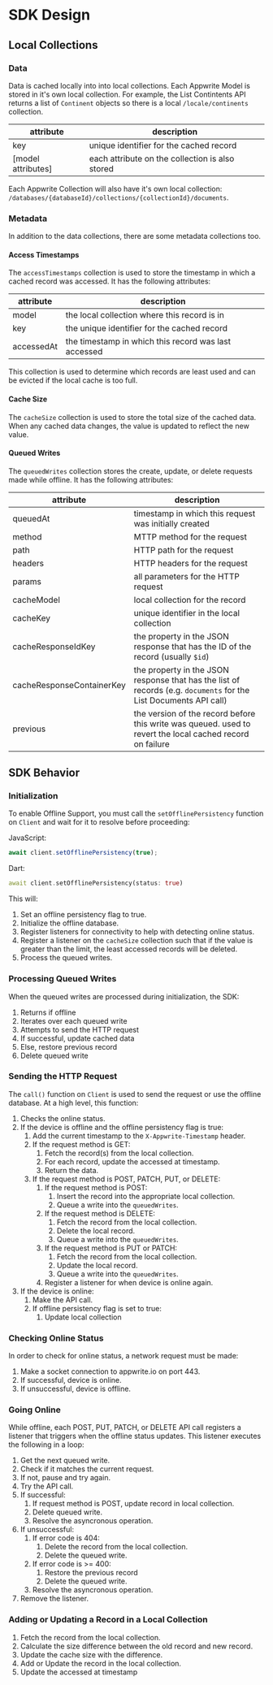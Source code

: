 # SDK Design

## Local Collections

### Data

Data is cached locally into into local collections. Each Appwrite Model is stored in it's own local collection. For example, the List Contintents API returns a list of `Continent` objects so there is a local `/locale/continents` collection.

| attribute          | description                                     |
| ------------------ | ----------------------------------------------- |
| key                | unique identifier for the cached record         |
| [model attributes] | each attribute on the collection is also stored |

Each Appwrite Collection will also have it's own local collection: `/databases/{databaseId}/collections/{collectionId}/documents`.

### Metadata

In addition to the data collections, there are some metadata collections too.

#### Access Timestamps

The `accessTimestamps` collection is used to store the timestamp in which a cached record was accessed. It has the following attributes:

| attribute  | description                                          |
| ---------- | ---------------------------------------------------- |
| model      | the local collection where this record is in         |
| key        | the unique identifier for the cached record          |
| accessedAt | the timestamp in which this record was last accessed |

This collection is used to determine which records are least used and can be evicted if the local cache is too full.

#### Cache Size

The `cacheSize` collection is used to store the total size of the cached data. When any cached data changes, the value is updated to reflect the new value.

#### Queued Writes

The `queuedWrites` collection stores the create, update, or delete requests made while offline. It has the following attributes:

| attribute                 | description                                                                                                       |
| ------------------------- | ----------------------------------------------------------------------------------------------------------------- |
| queuedAt                  | timestamp in which this request was initially created                                                             |
| method                    | MTTP method for the request                                                                                       |
| path                      | HTTP path for the request                                                                                         |
| headers                   | HTTP headers for the request                                                                                      |
| params                    | all parameters for the HTTP request                                                                               |
| cacheModel                | local collection for the record                                                                                   |
| cacheKey                  | unique identifier in the local collection                                                                         |
| cacheResponseIdKey        | the property in the JSON response that has the ID of the record (usually `$id`)                                   |
| cacheResponseContainerKey | the property in the JSON response that has the list of records (e.g. `documents` for the List Documents API call) |
| previous                  | the version of the record before this write was queued. used to revert the local cached record on failure         |

## SDK Behavior

### Initialization

To enable Offline Support, you must call the `setOfflinePersistency` function on `Client` and wait for it to resolve before proceeding:

JavaScript:

```javascript
await client.setOfflinePersistency(true);
```

Dart:

```dart
await client.setOfflinePersistency(status: true)
```

This will:

1. Set an offline persistency flag to true.
1. Initialize the offline database.
1. Register listeners for connectivity to help with detecting online status.
1. Register a listener on the `cacheSize` collection such that if the value is greater than the limit, the least accessed records will be deleted.
1. Process the queued writes.

### Processing Queued Writes

When the queued writes are processed during initialization, the SDK:

1. Returns if offline
1. Iterates over each queued write
1. Attempts to send the HTTP request
1. If successful, update cached data
1. Else, restore previous record
1. Delete queued write

### Sending the HTTP Request

The `call()` function on `Client` is used to send the request or use the offline database. At a high level, this function:

1. Checks the online status.
1. If the device is offline and the offline persistency flag is true:
   1. Add the current timestamp to the `X-Appwrite-Timestamp` header.
   1. If the request method is GET:
      1. Fetch the record(s) from the local collection.
      1. For each record, update the accessed at timestamp.
      1. Return the data.
   1. If the request method is POST, PATCH, PUT, or DELETE:
      1. If the request method is POST:
         1. Insert the record into the appropriate local collection.
         1. Queue a write into the `queuedWrites`.
      1. If the request method is DELETE:
         1. Fetch the record from the local collection.
         1. Delete the local record.
         1. Queue a write into the `queuedWrites`.
      1. If the request method is PUT or PATCH:
         1. Fetch the record from the local collection.
         1. Update the local record.
         1. Queue a write into the `queuedWrites`.
      1. Register a listener for when device is online again.
1. If the device is online:
   1. Make the API call.
   1. If offline persistency flag is set to true:
      1. Update local collection

### Checking Online Status

In order to check for online status, a network request must be made:

1. Make a socket connection to appwrite.io on port 443.
1. If successful, device is online.
1. If unsuccessful, device is offline.

### Going Online

While offline, each POST, PUT, PATCH, or DELETE API call registers a listener that triggers when the offline status updates. This listener executes the following in a loop:

1. Get the next queued write.
1. Check if it matches the current request.
1. If not, pause and try again.
1. Try the API call.
1. If successful:
   1. If request method is POST, update record in local collection.
   1. Delete queued write.
   1. Resolve the asyncronous operation.
1. If unsuccessful:
   1. If error code is 404:
      1. Delete the record from the local collection.
      1. Delete the queued write.
   1. If error code is >= 400:
      1. Restore the previous record
      1. Delete the queued write.
   1. Resolve the asyncronous operation.
1. Remove the listener.

### Adding or Updating a Record in a Local Collection

1. Fetch the record from the local collection.
1. Calculate the size difference between the old record and new record.
1. Update the cache size with the difference.
1. Add or Update the record in the local collection.
1. Update the accessed at timestamp
